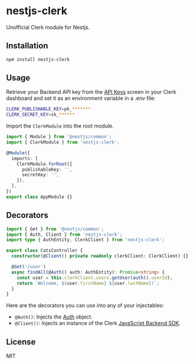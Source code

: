 # nestjs-clerk

Unofficial Clerk module for Nestjs.

## Installation

```bash
npm install nestjs-clerk
```

## Usage

Retrieve your Backend API key from the [API Keys](https://dashboard.clerk.com/last-active?path=api-keys) screen in your Clerk dashboard and set it as an environment variable in a .env file:

```sh
CLERK_PUBLISHABLE_KEY=pk_*******
CLERK_SECRET_KEY=sk_******
```

Import the `ClerkModule` into the root module.

```ts
import { Module } from '@nestjs/common';
import { ClerkModule } from 'nestjs-clerk';

@Module({
  imports: [
    ClerkModule.forRoot({
      publishableKey: '',
      secretKey: '',
    }),
  ],
})
export class AppModule {}
```

## Decorators

```ts
import { Get } from '@nestjs/common';
import { Auth, Client } from 'nestjs-clerk';
import type { AuthEntity, ClerkClient } from 'nestjs-clerk';

export class CatsController {
  constructor(@Client() private readonly clerkClient: ClerkClient) {}

  @Get('/user')
  async findAll(@Auth() auth: AuthEntity): Promise<string> {
    const user = this.clerkClient.users.getUser(auth().userId);
    return `Welcome, ${user.firstName} ${user.lastName}!`;
  }
}
```

Here are the decorators you can use into any of your injectables:

- `@Auth()`: Injects the [Auth](https://clerk.com/docs/references/backend/types/auth-object) object.
- `@Client()`: Injects an instance of the Clerk [JavaScript Backend SDK](https://clerk.com/docs/references/backend/overview).

## License

MIT
